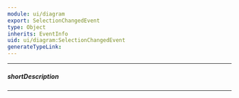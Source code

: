 ```yaml
---
module: ui/diagram
export: SelectionChangedEvent
type: Object
inherits: EventInfo
uid: ui/diagram:SelectionChangedEvent
generateTypeLink: 
---
```

---
##### shortDescription
<!-- Description goes here -->

---
<!-- Description goes here -->